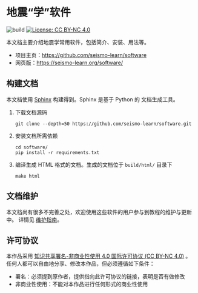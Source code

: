 # 地震“学”软件

![build](https://github.com/seismo-learn/software/workflows/CI/badge.svg)
[![License: CC BY-NC 4.0](https://img.shields.io/badge/License-CC%20BY--NC%204.0-blue.svg)](https://creativecommons.org/licenses/by-nc/4.0/deed.zh)


本文档主要介绍地震学常用软件，包括简介、安装、用法等。

- 项目主页：https://github.com/seismo-learn/software
- 网页版：https://seismo-learn.org/software/

## 构建文档

本文档使用 [Sphinx](http://www.sphinx-doc.org/) 构建得到。Sphinx 是基于 Python 的
文档生成工具。

1.  下载文档源码

        git clone --depth=50 https://github.com/seismo-learn/software.git

2.  安装文档所需依赖

        cd software/
        pip install -r requirements.txt

3.  编译生成 HTML 格式的文档。生成的文档位于 `build/html/` 目录下

        make html

## 文档维护

本文档尚有很多不完善之处，欢迎使用这些软件的用户参与到教程的维护与更新中。
详情见 [维护指南](CONTRIBUTING.md)。

## 许可协议

本作品采用 [知识共享署名-非商业性使用 4.0 国际许可协议 (CC BY-NC 4.0)](https://creativecommons.org/licenses/by-nc/4.0/deed.zh) 。
任何人都可以自由地分享、修改本作品，但必须遵循如下条件：

- 署名：必须提到原作者，提供指向此许可协议的链接，表明是否有做修改
- 非商业性使用：不能对本作品进行任何形式的商业性使用

